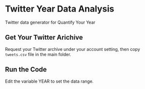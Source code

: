 # Twitter Year Data Analysis
Twitter data generator for Quantify Your Year

## Get Your Twitter Arichive
Request your Twitter archive under your account setting, then copy ```tweets.csv``` file in the main folder.

## Run the Code
Edit the variable YEAR to set the data range.
